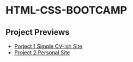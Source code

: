 # HTML-CSS-BOOTCAMP
<h2>Project Previews</h2>
<ul>
  <li>
  <a href="https://molly-fan.github.io/web-development-bootcamp-project-1-preview/" target="_blank">Porject 1 Simple CV-ish Site</a>
  </li>
  <li>
    	<a href="https://htmlpreview.github.io/?https://github.com/molly-fan/HTML-CSS-BOOTCAMP/blob/main/Project-2-Personal-Site/index.html" target="_blank">Project 2 Personal Site</a>
  </li>
  </ul>
